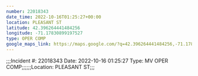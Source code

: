```yaml
---
number: 22018343
date_time: 2022-10-16T01:25:27+00:00
location: PLEASANT ST
latitude: 42.396264441484256
longitude: -71.17830899197527
type: OPER COMP
google_maps_link: https://maps.google.com/?q=42.396264441484256,-71.17830899197527
---
```


;;;Incident #: 22018343  Date: 2022-10-16 01:25:27   Type: MV OPER COMP;;;;;;Location: PLEASANT ST;;;
